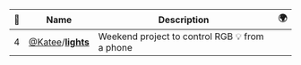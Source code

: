 |:star2: | Name | Description | 🌍|
|---|---|---|---|
|4|[@Katee](https://github.com/Katee)/[**lights**](https://github.com/Katee/lights)|Weekend project to control RGB 💡 from a phone||

